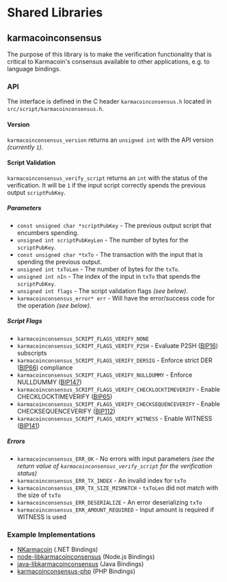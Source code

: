 Shared Libraries
================

## karmacoinconsensus

The purpose of this library is to make the verification functionality that is critical to Karmacoin's consensus available to other applications, e.g. to language bindings.

### API

The interface is defined in the C header `karmacoinconsensus.h` located in `src/script/karmacoinconsensus.h`.

#### Version

`karmacoinconsensus_version` returns an `unsigned int` with the API version *(currently `1`)*.

#### Script Validation

`karmacoinconsensus_verify_script` returns an `int` with the status of the verification. It will be `1` if the input script correctly spends the previous output `scriptPubKey`.

##### Parameters
- `const unsigned char *scriptPubKey` - The previous output script that encumbers spending.
- `unsigned int scriptPubKeyLen` - The number of bytes for the `scriptPubKey`.
- `const unsigned char *txTo` - The transaction with the input that is spending the previous output.
- `unsigned int txToLen` - The number of bytes for the `txTo`.
- `unsigned int nIn` - The index of the input in `txTo` that spends the `scriptPubKey`.
- `unsigned int flags` - The script validation flags *(see below)*.
- `karmacoinconsensus_error* err` - Will have the error/success code for the operation *(see below)*.

##### Script Flags
- `karmacoinconsensus_SCRIPT_FLAGS_VERIFY_NONE`
- `karmacoinconsensus_SCRIPT_FLAGS_VERIFY_P2SH` - Evaluate P2SH ([BIP16](https://github.com/karmacoin/bips/blob/master/bip-0016.mediawiki)) subscripts
- `karmacoinconsensus_SCRIPT_FLAGS_VERIFY_DERSIG` - Enforce strict DER ([BIP66](https://github.com/karmacoin/bips/blob/master/bip-0066.mediawiki)) compliance
- `karmacoinconsensus_SCRIPT_FLAGS_VERIFY_NULLDUMMY` - Enforce NULLDUMMY ([BIP147](https://github.com/karmacoin/bips/blob/master/bip-0147.mediawiki))
- `karmacoinconsensus_SCRIPT_FLAGS_VERIFY_CHECKLOCKTIMEVERIFY` - Enable CHECKLOCKTIMEVERIFY ([BIP65](https://github.com/karmacoin/bips/blob/master/bip-0065.mediawiki))
- `karmacoinconsensus_SCRIPT_FLAGS_VERIFY_CHECKSEQUENCEVERIFY` - Enable CHECKSEQUENCEVERIFY ([BIP112](https://github.com/karmacoin/bips/blob/master/bip-0112.mediawiki))
- `karmacoinconsensus_SCRIPT_FLAGS_VERIFY_WITNESS` - Enable WITNESS ([BIP141](https://github.com/karmacoin/bips/blob/master/bip-0141.mediawiki))

##### Errors
- `karmacoinconsensus_ERR_OK` - No errors with input parameters *(see the return value of `karmacoinconsensus_verify_script` for the verification status)*
- `karmacoinconsensus_ERR_TX_INDEX` - An invalid index for `txTo`
- `karmacoinconsensus_ERR_TX_SIZE_MISMATCH` - `txToLen` did not match with the size of `txTo`
- `karmacoinconsensus_ERR_DESERIALIZE` - An error deserializing `txTo`
- `karmacoinconsensus_ERR_AMOUNT_REQUIRED` - Input amount is required if WITNESS is used

### Example Implementations
- [NKarmacoin](https://github.com/NicolasDorier/NKarmacoin/blob/master/NKarmacoin/Script.cs#L814) (.NET Bindings)
- [node-libkarmacoinconsensus](https://github.com/bitpay/node-libkarmacoinconsensus) (Node.js Bindings)
- [java-libkarmacoinconsensus](https://github.com/dexX7/java-libkarmacoinconsensus) (Java Bindings)
- [karmacoinconsensus-php](https://github.com/Bit-Wasp/karmacoinconsensus-php) (PHP Bindings)
